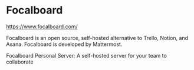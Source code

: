# Focalboard

https://www.focalboard.com/

Focalboard is an open source, self-hosted alternative to Trello, Notion, and Asana.
Focalboard is developed by Mattermost.

Focalboard Personal Server: A self-hosted server for your team to collaborate
